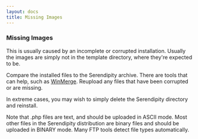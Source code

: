 ```yaml
---
layout: docs
title: Missing Images
---
```


### Missing Images

This is usually caused by an incomplete or corrupted installation. Usually the images are simply not in the template directory, where they're expected to be.

Compare the installed files to the Serendipity archive. There are tools that can help, such as [WinMerge](http://winmerge.sourceforge.net/). Reupload any files that have been corrupted or are missing.

In extreme cases, you may wish to simply delete the Serendipity directory and reinstall.

Note that .php files are text, and should be uploaded in ASCII mode. Most other files in the Serendipity distribution are binary files and should be uploaded in BINARY mode. Many FTP tools detect file types automatically.
